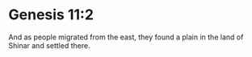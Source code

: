 # Genesis 11:2

And as people migrated from the east, they found a plain in the land of Shinar and settled there.
